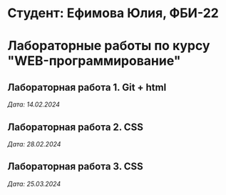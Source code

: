 # Студент: Ефимова Юлия, ФБИ-22 

# Лабораторные работы по курсу "WEB-программирование"  

## Лабораторная работа 1. Git + html

*Дата: 14.02.2024* 

## Лабораторная работа 2. CSS

*Дата: 28.02.2024*

## Лабораторная работа 3. CSS

*Дата: 25.03.2024*
